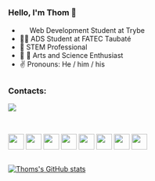 ### Hello, I'm Thom :raccoon:
- <img src="https://assets-global.website-files.com/61549abf6fb9ca5e91bc5709/61549abf6fb9ca4e2fbc57a7_favicon_ios.png" width="16"/> Web Development Student at Trybe
- :man_technologist: ADS Student at FATEC Taubaté
- :seedling: STEM Professional
- :satellite: :art: Arts and Science Enthusiast
- :v: Pronouns:  He / him / his

##

### Contacts:
<a href="https://www.linkedin.com/in/wthomasferreira/" target="_blank"><img src="https://img.shields.io/badge/-LinkedIn-%230077B5?style=for-the-badge&logo=linkedin&logoColor=white" target="_blank"></a>

##

<br>
<div style="display: inline_block">
  <img src="https://upload.wikimedia.org/wikipedia/commons/b/bd/Fedora-logo.svg" width="32" align="center"/>
  <img src="https://cdn.jsdelivr.net/gh/devicons/devicon/icons/vscode/vscode-original.svg" width="32" align="center"/>
  <img src="https://cdn.jsdelivr.net/gh/devicons/devicon/icons/javascript/javascript-original.svg" width="32" align="center"/>
  <img src="https://cdn.jsdelivr.net/gh/devicons/devicon/icons/css3/css3-original.svg" width="32" align="center"/>
  <img src="https://cdn.jsdelivr.net/gh/devicons/devicon/icons/html5/html5-original.svg" width="32" align="center"/>
  <img src="https://cdn.jsdelivr.net/gh/devicons/devicon/icons/react/react-original.svg" width="32" align="center"/>
  <img src="https://cdn.jsdelivr.net/gh/devicons/devicon/icons/redux/redux-original.svg" width="32" align="center"/>
  <img src="https://cdn.jsdelivr.net/gh/devicons/devicon/icons/jest/jest-plain.svg" width="32" align="center"/>
</div>
<br>

[![Thoms's GitHub stats](https://github-readme-stats.vercel.app/api?username=WeltonThomasFerreira&show_icons=true&theme=monokai)](https://github.com/WeltonThomasFerreira/github-readme-stats)
